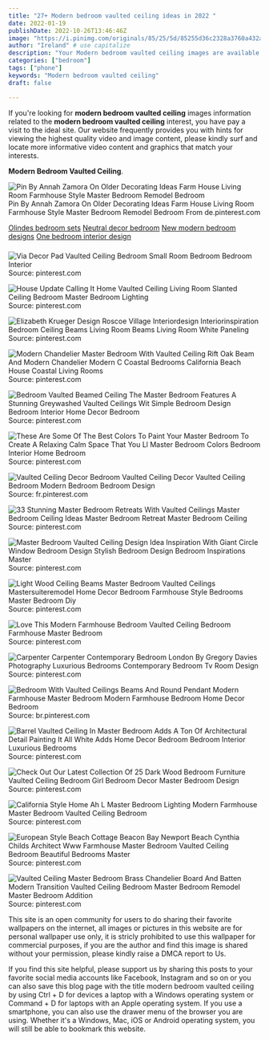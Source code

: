 ```yaml
---
title: "27+ Modern bedroom vaulted ceiling ideas in 2022 "
date: 2022-01-19
publishDate: 2022-10-26T13:46:46Z
image: "https://i.pinimg.com/originals/85/25/5d/85255d36c2328a3760a432a77ee8d241.jpg"
author: "Ireland" # use capitalize
description: "Your Modern bedroom vaulted ceiling images are available. Modern bedroom vaulted ceiling are a topic that is being searched for and liked by netizens today. You can Find and Download the Modern bedroom vaulted ceiling files here. Get all free vectors."
categories: ["bedroom"]
tags: ["phone"]
keywords: "Modern bedroom vaulted ceiling"
draft: false

---
```


If you're looking for **modern bedroom vaulted ceiling** images information related to the **modern bedroom vaulted ceiling** interest, you have pay a visit to the ideal  site.  Our website frequently  provides you with  hints  for viewing  the highest  quality video and image  content, please kindly surf and locate more informative video content and graphics  that match your interests.

**Modern Bedroom Vaulted Ceiling**. 

![Pin By Annah Zamora On Older Decorating Ideas Farm House Living Room Farmhouse Style Master Bedroom Remodel Bedroom](https://i.pinimg.com/originals/a9/47/1a/a9471a88865b0f8d3c41640ac613d69a.jpg "Pin By Annah Zamora On Older Decorating Ideas Farm House Living Room Farmhouse Style Master Bedroom Remodel Bedroom")
Pin By Annah Zamora On Older Decorating Ideas Farm House Living Room Farmhouse Style Master Bedroom Remodel Bedroom From de.pinterest.com

[Olindes bedroom sets](/olindes-bedroom-sets/)
[Neutral decor bedroom](/neutral-decor-bedroom/)
[New modern bedroom designs](/new-modern-bedroom-designs/)
[One bedroom interior design](/one-bedroom-interior-design/)



### 

 


![Via Decor Pad Vaulted Ceiling Bedroom Small Room Bedroom Bedroom Interior](https://i.pinimg.com/originals/d0/aa/b3/d0aab3145c90f645c3fe7b0f8af510af.jpg "Via Decor Pad Vaulted Ceiling Bedroom Small Room Bedroom Bedroom Interior")
Source: pinterest.com

 

![House Update Calling It Home Vaulted Ceiling Living Room Slanted Ceiling Bedroom Master Bedroom Lighting](https://i.pinimg.com/736x/e4/da/c6/e4dac6679c767c38a84cd7748375187c.jpg "House Update Calling It Home Vaulted Ceiling Living Room Slanted Ceiling Bedroom Master Bedroom Lighting")
Source: pinterest.com

 

![Elizabeth Krueger Design Roscoe Village Interiordesign Interiorinspiration Bedroom Ceiling Beams Living Room Beams Living Room White Paneling](https://i.pinimg.com/564x/1e/b3/6e/1eb36e232b4ae112bdb7eabe3328d536.jpg "Elizabeth Krueger Design Roscoe Village Interiordesign Interiorinspiration Bedroom Ceiling Beams Living Room Beams Living Room White Paneling")
Source: pinterest.com

 

![Modern Chandelier Master Bedroom With Vaulted Ceiling Rift Oak Beam And Modern Chandelier Modern C Coastal Bedrooms California Beach House Coastal Living Rooms](https://i.pinimg.com/736x/a9/2d/65/a92d650f0c8f7bbe79ca1d151d02b0ba.jpg "Modern Chandelier Master Bedroom With Vaulted Ceiling Rift Oak Beam And Modern Chandelier Modern C Coastal Bedrooms California Beach House Coastal Living Rooms")
Source: pinterest.com

 

![Bedroom Vaulted Beamed Ceiling The Master Bedroom Features A Stunning Greywashed Vaulted Ceilings Wit Simple Bedroom Design Bedroom Interior Home Decor Bedroom](https://i.pinimg.com/736x/7f/9a/16/7f9a167cb2aa964f577a51003f09d692.jpg "Bedroom Vaulted Beamed Ceiling The Master Bedroom Features A Stunning Greywashed Vaulted Ceilings Wit Simple Bedroom Design Bedroom Interior Home Decor Bedroom")
Source: pinterest.com

 

![These Are Some Of The Best Colors To Paint Your Master Bedroom To Create A Relaxing Calm Space That You Ll Master Bedroom Colors Bedroom Interior Home Bedroom](https://i.pinimg.com/736x/ff/b9/2c/ffb92ca6b2e8066ebd468804d67885eb.jpg "These Are Some Of The Best Colors To Paint Your Master Bedroom To Create A Relaxing Calm Space That You Ll Master Bedroom Colors Bedroom Interior Home Bedroom")
Source: pinterest.com

 

![Vaulted Ceiling Decor Bedroom Vaulted Ceiling Decor Vaulted Ceiling Bedroom Modern Bedroom Bedroom Design](https://i.pinimg.com/736x/41/fc/dd/41fcdda79e017ea9af1552df037f2609.jpg "Vaulted Ceiling Decor Bedroom Vaulted Ceiling Decor Vaulted Ceiling Bedroom Modern Bedroom Bedroom Design")
Source: fr.pinterest.com

 

![33 Stunning Master Bedroom Retreats With Vaulted Ceilings Master Bedroom Ceiling Ideas Master Bedroom Retreat Master Bedroom Ceiling](https://i.pinimg.com/736x/11/4d/75/114d750e6c8bd2caaa4343b566aa58b6.jpg "33 Stunning Master Bedroom Retreats With Vaulted Ceilings Master Bedroom Ceiling Ideas Master Bedroom Retreat Master Bedroom Ceiling")
Source: pinterest.com

 

![Master Bedroom Vaulted Ceiling Design Idea Inspiration With Giant Circle Window Bedroom Design Stylish Bedroom Design Bedroom Inspirations Master](https://i.pinimg.com/564x/de/7d/31/de7d31a8917742cea5b155bfecf605f6.jpg "Master Bedroom Vaulted Ceiling Design Idea Inspiration With Giant Circle Window Bedroom Design Stylish Bedroom Design Bedroom Inspirations Master")
Source: pinterest.com

 

![Light Wood Ceiling Beams Master Bedroom Vaulted Ceilings Mastersuiteremodel Home Decor Bedroom Farmhouse Style Bedrooms Master Bedroom Diy](https://i.pinimg.com/736x/ea/79/c2/ea79c2a8641529449707e1aa98c53db6.jpg "Light Wood Ceiling Beams Master Bedroom Vaulted Ceilings Mastersuiteremodel Home Decor Bedroom Farmhouse Style Bedrooms Master Bedroom Diy")
Source: pinterest.com

 

![Love This Modern Farmhouse Bedroom Vaulted Ceiling Bedroom Farmhouse Master Bedroom](https://i.pinimg.com/originals/da/6b/ed/da6bed501fc6c745f9f829ca60ba2363.jpg "Love This Modern Farmhouse Bedroom Vaulted Ceiling Bedroom Farmhouse Master Bedroom")
Source: pinterest.com

 

![Carpenter Carpenter Contemporary Bedroom London By Gregory Davies Photography Luxurious Bedrooms Contemporary Bedroom Tv Room Design](https://i.pinimg.com/originals/e5/ca/79/e5ca792bcc4c03843d562cf9b4f7ab8c.jpg "Carpenter Carpenter Contemporary Bedroom London By Gregory Davies Photography Luxurious Bedrooms Contemporary Bedroom Tv Room Design")
Source: pinterest.com

 

![Bedroom With Vaulted Ceilings Beams And Round Pendant Modern Farmhouse Master Bedroom Modern Farmhouse Bedroom Home Decor Bedroom](https://i.pinimg.com/736x/a9/31/4c/a9314c8aabc538599ff188d786ef89ea.jpg "Bedroom With Vaulted Ceilings Beams And Round Pendant Modern Farmhouse Master Bedroom Modern Farmhouse Bedroom Home Decor Bedroom")
Source: br.pinterest.com

 

![Barrel Vaulted Ceiling In Master Bedroom Adds A Ton Of Architectural Detail Painting It All White Adds Home Decor Bedroom Bedroom Interior Luxurious Bedrooms](https://i.pinimg.com/564x/8d/a8/b7/8da8b7e490c220c27e23b002535c464a.jpg "Barrel Vaulted Ceiling In Master Bedroom Adds A Ton Of Architectural Detail Painting It All White Adds Home Decor Bedroom Bedroom Interior Luxurious Bedrooms")
Source: pinterest.com

 

![Check Out Our Latest Collection Of 25 Dark Wood Bedroom Furniture Vaulted Ceiling Bedroom Girl Bedroom Decor Master Bedroom Design](https://i.pinimg.com/originals/06/ac/6b/06ac6ba3b62a64bac6dfb1cafaf005de.jpg "Check Out Our Latest Collection Of 25 Dark Wood Bedroom Furniture Vaulted Ceiling Bedroom Girl Bedroom Decor Master Bedroom Design")
Source: pinterest.com

 

![California Style Home Ah L Master Bedroom Lighting Modern Farmhouse Master Bedroom Vaulted Ceiling Bedroom](https://i.pinimg.com/originals/77/7a/87/777a8799a64c333ebcf8f920862ff11c.jpg "California Style Home Ah L Master Bedroom Lighting Modern Farmhouse Master Bedroom Vaulted Ceiling Bedroom")
Source: pinterest.com

 

![European Style Beach Cottage Beacon Bay Newport Beach Cynthia Childs Architect Www Farmhouse Master Bedroom Vaulted Ceiling Bedroom Beautiful Bedrooms Master](https://i.pinimg.com/originals/9e/ee/86/9eee8693292becfaf7b5837c56c67f14.jpg "European Style Beach Cottage Beacon Bay Newport Beach Cynthia Childs Architect Www Farmhouse Master Bedroom Vaulted Ceiling Bedroom Beautiful Bedrooms Master")
Source: pinterest.com

 

![Vaulted Ceiling Master Bedroom Brass Chandelier Board And Batten Modern Transition Vaulted Ceiling Bedroom Master Bedroom Remodel Master Bedroom Addition](https://i.pinimg.com/originals/85/25/5d/85255d36c2328a3760a432a77ee8d241.jpg "Vaulted Ceiling Master Bedroom Brass Chandelier Board And Batten Modern Transition Vaulted Ceiling Bedroom Master Bedroom Remodel Master Bedroom Addition")
Source: pinterest.com

 

This site is an open community for users to do sharing their favorite wallpapers on the internet, all images or pictures in this website are for personal wallpaper use only, it is stricly prohibited to use this wallpaper for commercial purposes, if you are the author and find this image is shared without your permission, please kindly raise a DMCA report to Us.

If you find this site helpful, please support us by sharing this posts to your favorite social media accounts like Facebook, Instagram and so on or you can also save this blog page with the title modern bedroom vaulted ceiling by using Ctrl + D for devices a laptop with a Windows operating system or Command + D for laptops with an Apple operating system. If you use a smartphone, you can also use the drawer menu of the browser you are using. Whether it's a Windows, Mac, iOS or Android operating system, you will still be able to bookmark this website.
